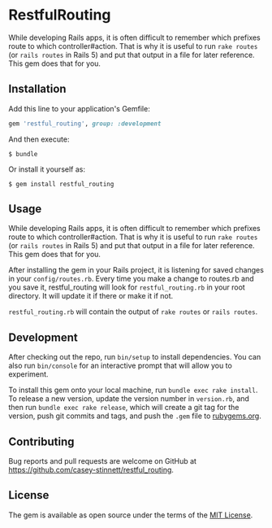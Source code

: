 # RestfulRouting

While developing Rails apps, it is often difficult to remember which prefixes route to which controller#action. That is why it is useful to run `rake routes` (or `rails routes` in Rails 5) and put that output in a file for later reference. This gem does that for you.

## Installation

Add this line to your application's Gemfile:

```ruby
gem 'restful_routing', group: :development
```

And then execute:

    $ bundle

Or install it yourself as:

    $ gem install restful_routing

## Usage

While developing Rails apps, it is often difficult to remember which prefixes route to which controller#action. That is why it is useful to run `rake routes` (or `rails routes` in Rails 5) and put that output in a file for later reference. This gem does that for you.

After installing the gem in your Rails project, it is listening for saved changes in your `config/routes.rb`. Every time you make a change to routes.rb and you save it, restful_routing will look for `restful_routing.rb` in your root directory. It will update it if there or make it if not.

`restful_routing.rb` will contain the output of `rake routes` or `rails routes`.


## Development

After checking out the repo, run `bin/setup` to install dependencies. You can also run `bin/console` for an interactive prompt that will allow you to experiment.

To install this gem onto your local machine, run `bundle exec rake install`. To release a new version, update the version number in `version.rb`, and then run `bundle exec rake release`, which will create a git tag for the version, push git commits and tags, and push the `.gem` file to [rubygems.org](https://rubygems.org).

## Contributing

Bug reports and pull requests are welcome on GitHub at https://github.com/casey-stinnett/restful_routing.


## License

The gem is available as open source under the terms of the [MIT License](http://opensource.org/licenses/MIT).

